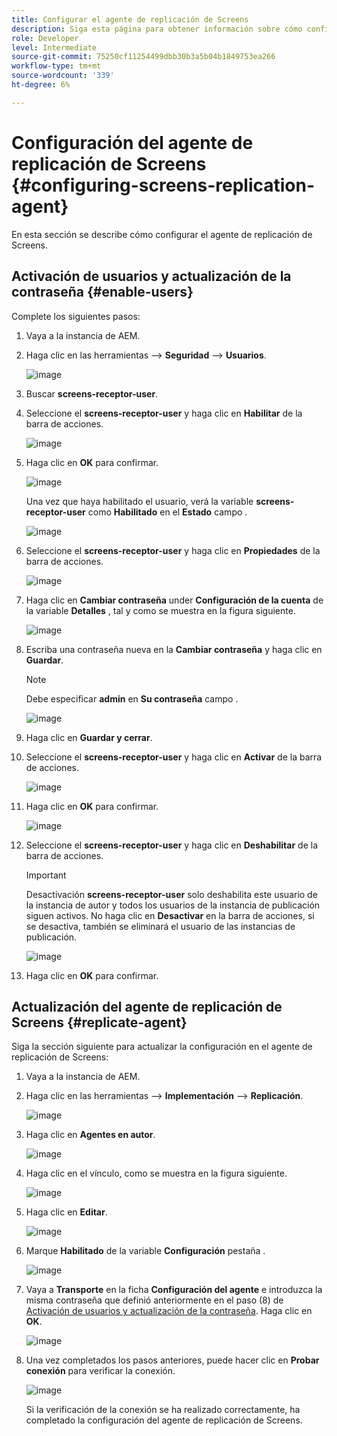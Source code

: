 ```yaml
---
title: Configurar el agente de replicación de Screens
description: Siga esta página para obtener información sobre cómo configurar Screens Replication Agent.
role: Developer
level: Intermediate
source-git-commit: 75250cf11254499dbb30b3a5b04b1849753ea266
workflow-type: tm+mt
source-wordcount: '339'
ht-degree: 6%

---
```



# Configuración del agente de replicación de Screens {#configuring-screens-replication-agent}

En esta sección se describe cómo configurar el agente de replicación de Screens.

## Activación de usuarios y actualización de la contraseña {#enable-users}

Complete los siguientes pasos:

1. Vaya a la instancia de AEM.

1. Haga clic en las herramientas —> **Seguridad** —> **Usuarios**.

   ![image](/help/user-guide/assets/screens-replication/screens-replication1.png)

1. Buscar **screens-receptor-user**.

1. Seleccione el **screens-receptor-user** y haga clic en **Habilitar** de la barra de acciones.

   ![image](/help/user-guide/assets/screens-replication/screens-replication2.png)

1. Haga clic en **OK** para confirmar.

   ![image](/help/user-guide/assets/screens-replication/screens-replication3.png)

   Una vez que haya habilitado el usuario, verá la variable **screens-receptor-user** como **Habilitado** en el **Estado** campo .

   ![image](/help/user-guide/assets/screens-replication/screens-replication4.png)

1. Seleccione el **screens-receptor-user** y haga clic en **Propiedades** de la barra de acciones.

   ![image](/help/user-guide/assets/screens-replication/screens-replication5.png)

1. Haga clic en **Cambiar contraseña** under **Configuración de la cuenta** de la variable **Detalles** , tal y como se muestra en la figura siguiente.

   ![image](/help/user-guide/assets/screens-replication/screens-replication6.png)

1. Escriba una contraseña nueva en la **Cambiar contraseña** y haga clic en **Guardar**.

   >[!NOTE]
   >Debe especificar **admin** en **Su contraseña** campo .

   ![image](/help/user-guide/assets/screens-replication/screens-replication7.png)

1. Haga clic en **Guardar y cerrar**.

1. Seleccione el **screens-receptor-user** y haga clic en **Activar** de la barra de acciones.

   ![image](/help/user-guide/assets/screens-replication/screens-replication8.png)

1. Haga clic en **OK** para confirmar.

   ![image](/help/user-guide/assets/screens-replication/screens-replication9.png)

1. Seleccione el **screens-receptor-user** y haga clic en **Deshabilitar** de la barra de acciones.

   >[!IMPORTANT]
   > Desactivación **screens-receptor-user** solo deshabilita este usuario de la instancia de autor y todos los usuarios de la instancia de publicación siguen activos. No haga clic en **Desactivar** en la barra de acciones, si se desactiva, también se eliminará el usuario de las instancias de publicación.

   ![image](/help/user-guide/assets/screens-replication/screens-replication10.png)

1. Haga clic en **OK** para confirmar.

## Actualización del agente de replicación de Screens {#replicate-agent}

Siga la sección siguiente para actualizar la configuración en el agente de replicación de Screens:

1. Vaya a la instancia de AEM.

1. Haga clic en las herramientas —> **Implementación** —> **Replicación**.

   ![image](/help/user-guide/assets/screens-replication/screens-replication1a.png)

1. Haga clic en **Agentes en autor**.

   ![image](/help/user-guide/assets/screens-replication/screens-replication1b.png)

1. Haga clic en el vínculo, como se muestra en la figura siguiente.

   ![image](/help/user-guide/assets/screens-replication/screens-replication1c.png)

1. Haga clic en **Editar**.

   ![image](/help/user-guide/assets/screens-replication/screens-replication1d.png)

1. Marque **Habilitado** de la variable **Configuración** pestaña .

   ![image](/help/user-guide/assets/screens-replication/screens-replication1e.png)

1. Vaya a **Transporte** en la ficha **Configuración del agente** e introduzca la misma contraseña que definió anteriormente en el paso (8) de [Activación de usuarios y actualización de la contraseña](#enable-users). Haga clic en **OK**.

   ![image](/help/user-guide/assets/screens-replication/screens-replication1f.png)

1. Una vez completados los pasos anteriores, puede hacer clic en **Probar conexión** para verificar la conexión.

   ![image](/help/user-guide/assets/screens-replication/screens-replication1g.png)

   Si la verificación de la conexión se ha realizado correctamente, ha completado la configuración del agente de replicación de Screens.